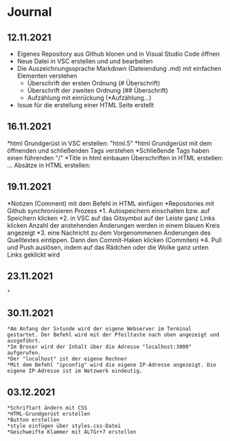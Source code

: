 # Journal

## 12.11.2021
* Eigenes Repository aus Github klonen und in Visual Studio Code öffnen
* Neue Datei in VSC erstellen und und bearbeiten
* Die Auszeichnungssprache Markdown (Dateiendung .md) mit einfachen Elementen verstehen
    * Überschrift der ersten Ordnung (# Überschrift)
    * Überschrift der zweiten Ordnung (## Überschrift)
    * Aufzählung mit einrückung (*Aufzählung...)
* Issue für die erstellung einer HTML Seite erstellt

## 16.11.2021
*html Grundgerüst in VSC erstellen: "html.5"
*html Grundgerüst mit dem öffnenden und schließenden Tags verstehen
*Schließende Tags haben einen führenden "/"
*Title in html einbauen 
Überschriften in HTML erstellen: <hl>...</hl>
Absätze in HTML erstellen: <p></p>

## 19.11.2021
*Notizen (Comment) mit dem Befehl <!----> in HTML einfügen
*Repositories mit Github synchronisieren
    Prozess
    *1. Autospeichern einschalten bzw. auf Speichern klicken
    *2. in VSC auf das Gitsymbol auf der Leiste ganz Links klicken
Anzahl der anstehenden Änderungen werden in einem blauen Kreis angezeigt
    *3. eine Nachricht zu dem Vorgenommenen Änderungen des Quelltextes eintippen. Dann den Commit-Haken klicken (Commiten)
    *4. Pull und Push auslösen, indem auf das Rädchen oder die Wolke ganz unten Links geklickt wird

## 23.11.2021
    *


## 30.11.2021
    *Am Anfang der S>tunde wird der eigene Webserver im Terminal gestartet. Der Befehl wird mit der Pfeiltaste nach oben angezeigt und ausgeführt.
    *Im Broser wird der Inhalt über die Adresse "localhost:3000" aufgerufen.
    *Der "localhost" ist der eigene Rechner
    *Mit dem Befehl "ipconfig" wird die eigene IP-Adresse angezeigt. Die eigene IP-Adresse ist im Netzwerk eindeutig.
    
## 03.12.2021
    *Schriftart ändern mit CSS
    *HTML-Grundgerüst erstellen
    *Button erstellen
    *style einfügen über styles.css-Datei
    *Geschweifte Klammer mit ALTGr+7 erstellen